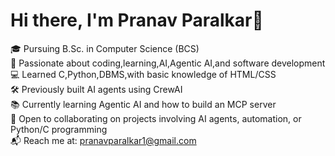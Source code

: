 # Hi there, I'm Pranav Paralkar👋

🎓 Pursuing B.Sc. in Computer Science (BCS)  
🚀 Passionate about coding,learning,AI,Agentic AI,and software development  
💻 Learned C,Python,DBMS,with basic knowledge of HTML/CSS  
🛠️ Previously built AI agents using CrewAI  
📚 Currently learning Agentic AI and how to build an MCP server  
🤖 Open to collaborating on projects involving AI agents, automation, or Python/C programming  
📬 Reach me at: [pranavparalkar1@gmail.com](mailto:pranavparalkar1@gmail.com)
